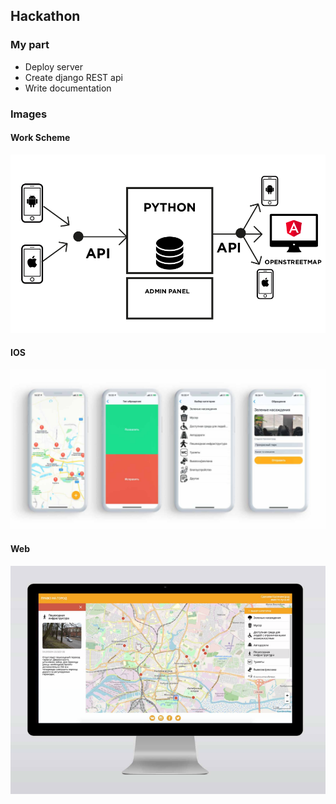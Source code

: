 ## Hackathon 
### My part
- Deploy server
- Create django REST api
- Write documentation

### Images
#### Work Scheme
![alt text](https://raw.githubusercontent.com/eclipseespilce/safe-city-hackathon2019/master/git_images/work_scheme.png)
#### IOS
![alt text](https://raw.githubusercontent.com/eclipseespilce/safe-city-hackathon2019/master/git_images/ios.png)
#### Web
![alt text](https://raw.githubusercontent.com/eclipseespilce/safe-city-hackathon2019/master/git_images/web.png)

